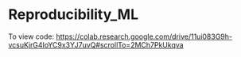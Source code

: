 # Reproducibility_ML

To view code: https://colab.research.google.com/drive/11ui083G9h-vcsuKjrG4IoYC9x3YJ7uvQ#scrollTo=2MCh7PkUkqva
